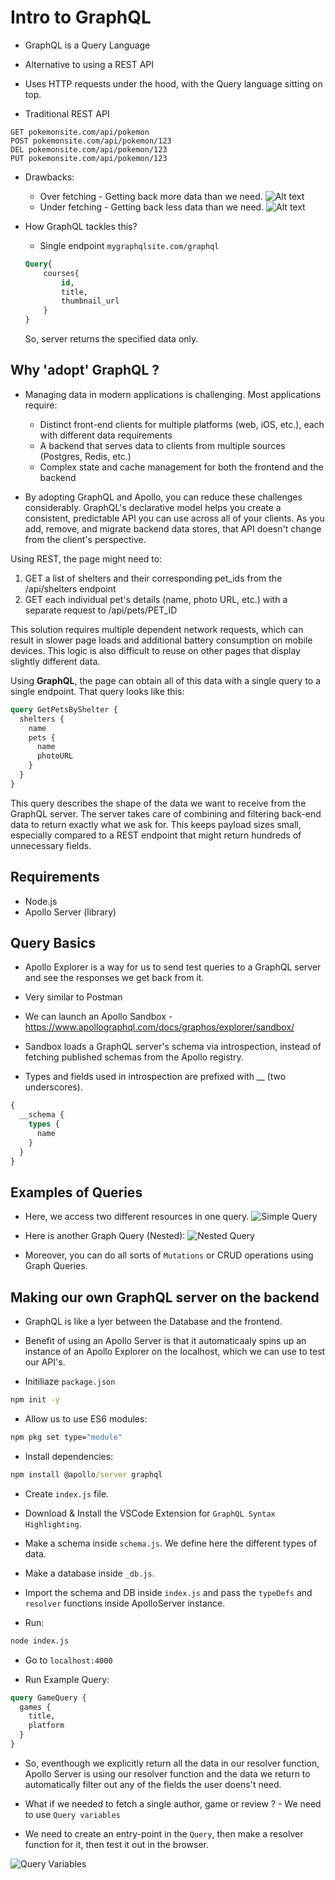 # Intro to GraphQL

- GraphQL is a Query Language
- Alternative to using a REST API
- Uses HTTP requests under the hood, with the Query language sitting on top.

- Traditional REST API <br>
```
GET pokemonsite.com/api/pokemon
POST pokemonsite.com/api/pokemon/123
DEL pokemonsite.com/api/pokemon/123
PUT pokemonsite.com/api/pokemon/123
```
- Drawbacks:
    - Over fetching - Getting back more data than we need.
    ![Alt text](images/image-2.png)
    - Under fetching - Getting back less data than we need.
    ![Alt text](images/image-1.png)

- How GraphQL tackles this?
    - Single endpoint
    `mygraphqlsite.com/graphql`
    ```sql
    Query{
        courses{
            id,
            title,
            thumbnail_url
        }
    }
    ```
    So, server returns the specified data only.

## Why 'adopt' GraphQL ?

- Managing data in modern applications is challenging. Most applications require:

    - Distinct front-end clients for multiple platforms (web, iOS, etc.), each with different data requirements
    - A backend that serves data to clients from multiple sources (Postgres, Redis, etc.)
    - Complex state and cache management for both the frontend and the backend

- By adopting GraphQL and Apollo, you can reduce these challenges considerably. GraphQL's declarative model helps you create a consistent, predictable API you can use across all of your clients. As you add, remove, and migrate backend data stores, that API doesn't change from the client's perspective.

Using REST, the page might need to:

1. GET a list of shelters and their corresponding pet_ids from the /api/shelters endpoint
2. GET each individual pet's details (name, photo URL, etc.) with a separate request to /api/pets/PET_ID

This solution requires multiple dependent network requests, which can result in slower page loads and additional battery consumption on mobile devices. This logic is also difficult to reuse on other pages that display slightly different data.

Using **GraphQL**, the page can obtain all of this data with a single query to a single endpoint. That query looks like this:

```sql
query GetPetsByShelter {
  shelters {
    name
    pets {
      name
      photoURL
    }
  }
}
```

This query describes the shape of the data we want to receive from the GraphQL server. The server takes care of combining and filtering back-end data to return exactly what we ask for. This keeps payload sizes small, especially compared to a REST endpoint that might return hundreds of unnecessary fields.

## Requirements
- Node.js
- Apollo Server (library)

## Query Basics

- Apollo Explorer is a way for us to send test queries to a GraphQL server and see the responses we get back from it.
- Very similar to Postman

- We can launch an Apollo Sandbox - https://www.apollographql.com/docs/graphos/explorer/sandbox/ 
- Sandbox loads a GraphQL server's schema via introspection, instead of fetching published schemas from the Apollo registry.

- Types and fields used in introspection are prefixed with __ (two underscores).
```sql
{
  __schema {
    types {
      name
    }
  }
}
```
## Examples of Queries

- Here, we access two different resources in one query.
![Simple Query](images/image-3.png)

- Here is another Graph Query (Nested):
![Nested Query](images/image-4.png)

- Moreover, you can do all sorts of `Mutations` or CRUD operations using Graph Queries.

## Making our own GraphQL server on the backend

- GraphQL is like a lyer between the Database and the frontend.

- Benefit of using an Apollo Server is that it automaticaaly spins up an instance of an Apollo Explorer on the localhost, which we can use to test our API's.

- Initiliaze `package.json`
```cmd
npm init -y
```
- Allow us to use ES6 modules:
```cmd
npm pkg set type="module"
```
- Install dependencies:
```cmd
npm install @apollo/server graphql
```
- Create `index.js` file.

- Download & Install the VSCode Extension for `GraphQL Syntax Highlighting`.

- Make a schema inside `schema.js`. We define here the different types of data.

- Make a database inside `_db.js`.

- Import the schema and DB inside `index.js` and pass the `typeDefs` and `resolver` functions inside ApolloServer instance.

- Run:
```cmd
node index.js
```

- Go to `localhost:4000`

- Run Example Query:
```sql
query GameQuery {
  games {
    title,
    platform
  }
}
```

- So, eventhough we explicitly return all the data in our resolver function, Apollo Server is using our resolver function and the data we return to automatically filter out any of the fields the user doens't need.

- What if we needed to fetch a single author, game or review ? - We need to use `Query variables`

- We need to create an entry-point in the `Query`, then make a resolver function for it, then test it out in the browser.

![Query Variables](images/image-5.png)

